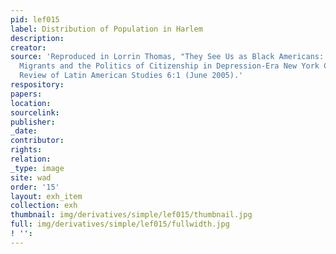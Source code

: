 ```yaml
---
pid: lef015
label: Distribution of Population in Harlem
description:
creator:
source: 'Reproduced in Lorrin Thomas, "They See Us as Black Americans: Puerto Rican
  Migrants and the Politics of Citizenship in Depression-Era New York City," Delaware
  Review of Latin American Studies 6:1 (June 2005).'
respository:
papers:
location:
sourcelink:
publisher:
_date:
contributor:
rights:
relation:
_type: image
site: wad
order: '15'
layout: exh_item
collection: exh
thumbnail: img/derivatives/simple/lef015/thumbnail.jpg
full: img/derivatives/simple/lef015/fullwidth.jpg
! '':
---
```

